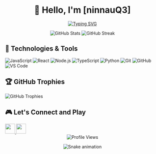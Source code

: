 <div align="center">
  
  # 👋 Hello, I'm [ninnauQ3]
  
  [![Typing SVG](https://readme-typing-svg.herokuapp.com?font=Fira+Code&pause=1000&width=435&lines=Full+Stack+Developer;Open+Source+Contributor;Always+learning+new+things)](https://git.io/typing-svg)

  <img src="https://github-readme-stats.vercel.app/api?username=ninnauQ3&show_icons=true&theme=radical" alt="GitHub Stats" />
  
  <img src="https://github-readme-streak-stats.herokuapp.com/?user=ninnauQ3&theme=radical" alt="GitHub Streak" />
  
</div>

## 🚀 Technologies & Tools

![JavaScript](https://img.shields.io/badge/-JavaScript-black?style=flat-square&logo=javascript)
![React](https://img.shields.io/badge/-React-black?style=flat-square&logo=react)
![Node.js](https://img.shields.io/badge/-Node.js-black?style=flat-square&logo=Node.js)
![TypeScript](https://img.shields.io/badge/-TypeScript-black?style=flat-square&logo=typescript)
![Python](https://img.shields.io/badge/-Python-black?style=flat-square&logo=Python)
![Git](https://img.shields.io/badge/-Git-black?style=flat-square&logo=git)
![GitHub](https://img.shields.io/badge/-GitHub-181717?style=flat-square&logo=github)
![VS Code](https://img.shields.io/badge/-VS%20Code-007ACC?style=flat-square&logo=visual-studio-code)


## 🏆 GitHub Trophies

<img src="https://github-profile-trophy.vercel.app/?username=ninnauQ3&theme=radical&no-frame=true&no-bg=false&margin-w=4&row=1" alt="GitHub Trophies" />

## 🎮 Let's Connect and Play

<a href="https://www.facebook.com/quan.thaihoang.39/">
  <img height="32" width="32" src="https://cdn.simpleicons.org/facebook/0A66C2" />
</a>
<a href="https://www.linkedin.com/in/thaihoang-quan-3a725334b/">
  <img height="32" width="32" src="https://cdn.simpleicons.org/linkedin/0A66C2" />
</a>

<div align="center">
  <img src="https://komarev.com/ghpvc/?username=ninnauQ3&color=blueviolet" alt="Profile Views" />
  
 ![Snake animation](https://github.com/ninnauQ3/ninnauQ3/blob/output/github-contribution-grid-snake.svg)
</div>
